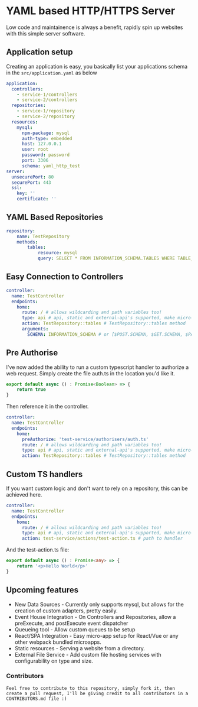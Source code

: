 # YAML based HTTP/HTTPS Server
Low code and maintainence is always a benefit, rapidly spin up websites with this simple server software. 

## Application setup
Creating an application is easy, you basically list your applications schema in the `src/application.yaml` as below
```yaml
application:
  controllers:
    - service-1/controllers
    - service-2/controllers
  repositories:
    - service-1/repository
    - service-2/repository
  resources:
    mysql:
      npm-package: mysql
      auth-type: embedded
      host: 127.0.0.1
      user: root
      password: password
      port: 3306
      schema: yaml_http_test
server:
  unsecurePort: 80
  securePort: 443
  ssl: 
    key: ''
    certificate: ''
```

## YAML Based Repositories
```yaml
repository:
    name: TestRepository
    methods:
        tables:
            resource: mysql
            query: SELECT * FROM INFORMATION_SCHEMA.TABLES WHERE TABLE_CATALOG = :SCHEMA    
```

## Easy Connection to Controllers
```yaml
controller:
  name: TestController
  endpoints:
    home:
      route: / # allows wildcarding and path variables too!
      type: api # api, static and external-api's supported, make micro-services easier!
      action: TestRepository::tables # TestRepository::tables method
      arguments:
        SCHEMA: INFORMATION_SCHEMA # or [$POST.SCHEMA, $GET.SCHEMA, $PATH.SCHEMA], easy customisation
```

## Pre Authorise
I've now added the ability to run a custom typescript handler to authorize a web request.
Simply create the file auth.ts in the location you'd like it.
```typescript
export default async () : Promise<Boolean> => {
    return true
}
```
Then reference it in the controller. 
```yaml
controller:
  name: TestController
  endpoints:
    home:
      preAuthorize: 'test-service/authorisers/auth.ts'
      route: / # allows wildcarding and path variables too!
      type: api # api, static and external-api's supported, make micro-services easier!
      action: TestRepository::tables # TestRepository::tables method
```

## Custom TS handlers
If you want custom logic and don't want to rely on a repository, this can be achieved here.

```yaml
controller:
  name: TestController
  endpoints:
    home:
      route: / # allows wildcarding and path variables too!
      type: api # api, static and external-api's supported, make micro-services easier!
      action: test-service/actions/test-action.ts # path to handler
```
And the test-action.ts file:
```typescript
export default async () : Promise<any> => {
    return '<p>Hello World</p>'
}
```


## Upcoming features
 - New Data Sources - Currently only supports mysql, but allows for the creation of custom adapters, pretty easily.
 - Event House Integration - On Controllers and Repositories, allow a preExecute, and postExecute event dispatcher
 - Queueing tool - Allow custom queues to be setup
 - React/SPA Integration - Easy micro-app setup for React/Vue or any other webpack bundled microapps. 
 - Static resources - Serving a website from a directory.
 - External File Service - Add custom file hosting services with configurability on type and size.

### Contributors
```text
Feel free to contribute to this repository, simply fork it, then create a pull request, I'll be giving credit to all contributors in a CONTRIBUTORS.md file :)
```